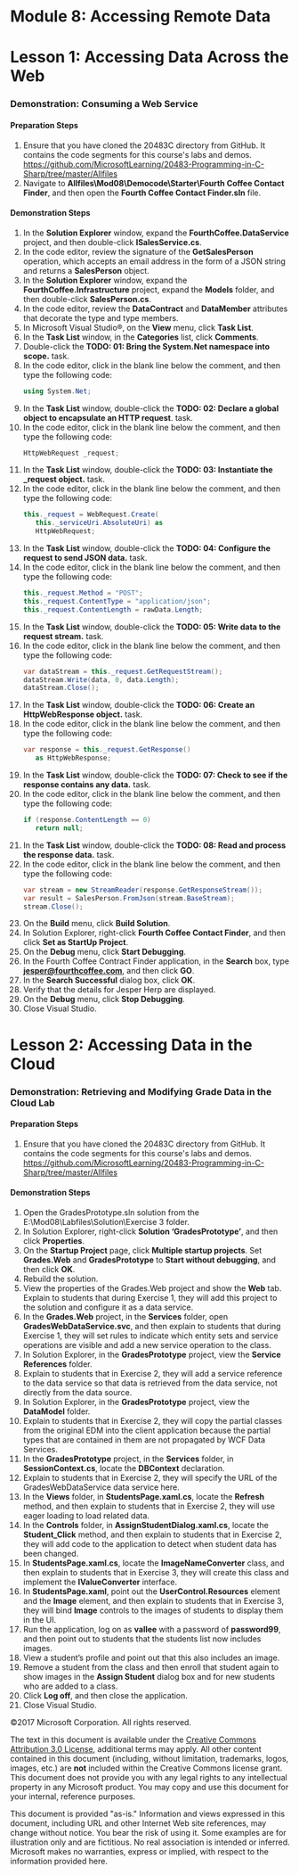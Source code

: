 
# Module 8: Accessing Remote Data

# Lesson 1:  Accessing Data Across the Web

### Demonstration: Consuming a Web Service

#### Preparation Steps

1. Ensure that you have cloned the 20483C directory from GitHub. It contains the code segments for this course's labs and demos. https://github.com/MicrosoftLearning/20483-Programming-in-C-Sharp/tree/master/Allfiles
2. Navigate to **Allfiles\Mod08\Democode\Starter\Fourth Coffee Contact Finder**, and then open the **Fourth Coffee Contact Finder.sln** file.


#### Demonstration Steps

1.  In the **Solution Explorer** window, expand the **FourthCoffee.DataService**
    project, and then double-click **ISalesService.cs**.
2.  In the code editor, review the signature of the **GetSalesPerson**
    operation, which accepts an email address in the form of a JSON string and
    returns a **SalesPerson** object.
3.  In the **Solution Explorer** window, expand the
    **FourthCoffee.Infrastructure** project, expand the **Models** folder, and
    then double-click **SalesPerson.cs**.
4.  In the code editor, review the **DataContract** and **DataMember**
    attributes that decorate the type and type members.
5.  In Microsoft Visual Studio®, on the **View** menu, click **Task List**.
6.  In the **Task List** window, in the **Categories** list, click **Comments**.
7. Double-click the **TODO: 01: Bring the System.Net namespace into scope.**
    task.
8. In the code editor, click in the blank line below the comment, and then type
    the following code:
    ```cs
    using System.Net;
    ```
9.	In the **Task List** window, double-click the **TODO: 02: Declare a global object to encapsulate an HTTP request**. task.
10.	In the code editor, click in the blank line below the comment, and then type the following code:
    ```cs
    HttpWebRequest _request;
    ```
11.	In the **Task List** window, double-click the **TODO: 03: Instantiate the _request object.** task.
12.	In the code editor, click in the blank line below the comment, and then type the following code:
    ```cs
    this._request = WebRequest.Create(
       this._serviceUri.AbsoluteUri) as 
       HttpWebRequest;
    ```
13.	In the **Task List** window, double-click the **TODO: 04: Configure the request to send JSON data.** task.
14.	In the code editor, click in the blank line below the comment, and then type the following code:
    ```cs
    this._request.Method = "POST";
    this._request.ContentType = "application/json";
    this._request.ContentLength = rawData.Length;
    ```
15.	In the **Task List** window, double-click the **TODO: 05: Write data to the request stream.** task.
16.	In the code editor, click in the blank line below the comment, and then type the following code:
    ```cs
    var dataStream = this._request.GetRequestStream();
    dataStream.Write(data, 0, data.Length);
    dataStream.Close();
    ```
17.	In the **Task List** window, double-click the **TODO: 06: Create an HttpWebResponse object.** task.
18.	In the code editor, click in the blank line below the comment, and then type the following code:
    ```cs
    var response = this._request.GetResponse() 
       as HttpWebResponse;
    ```
19.	In the **Task List** window, double-click the **TODO: 07: Check to see if the response contains any data.** task.
20.	In the code editor, click in the blank line below the comment, and then type the following code:
    ```cs
    if (response.ContentLength == 0)
       return null;
    ```
21.	In the **Task List** window, double-click the **TODO: 08: Read and process the response data.** task.
22.	In the code editor, click in the blank line below the comment, and then type the following code:
    ```cs
    var stream = new StreamReader(response.GetResponseStream());
    var result = SalesPerson.FromJson(stream.BaseStream);
    stream.Close();
    ```
23.	On the **Build** menu, click **Build Solution**.
24.	In Solution Explorer, right-click **Fourth Coffee Contact Finder**, and then click **Set as StartUp Project**.
25.	On the **Debug** menu, click **Start Debugging**.
26.	In the Fourth Coffee Contract Finder application, in the **Search** box, type **jesper@fourthcoffee.com**, and then click **GO**.
27.	In the **Search Successful** dialog box, click **OK**.
28.	Verify that the details for Jesper Herp are displayed.
29.	On the **Debug** menu, click **Stop Debugging**.
30.	Close Visual Studio.


# Lesson 2:  Accessing Data in the Cloud

### Demonstration: Retrieving and Modifying Grade Data in the Cloud Lab

#### Preparation Steps

1. Ensure that you have cloned the 20483C directory from GitHub. It contains the code segments for this course's labs and demos. https://github.com/MicrosoftLearning/20483-Programming-in-C-Sharp/tree/master/Allfiles

#### Demonstration Steps

1.  Open the GradesPrototype.sln solution from the
    E:\\Mod08\\Labfiles\\Solution\\Exercise 3 folder.
2.  In Solution Explorer, right-click **Solution ‘GradesPrototype’**, and then
    click **Properties**.
3.  On the **Startup Project** page, click **Multiple startup projects**. Set
    **Grades.Web** and **GradesPrototype** to **Start without debugging**, and
    then click **OK**.
4.  Rebuild the solution.
5.  View the properties of the Grades.Web project and show the **Web** tab.
    Explain to students that during Exercise 1, they will add this project to
    the solution and configure it as a data service.
6.  In the **Grades.Web** project, in the **Services** folder, open
    **GradesWebDataService.svc**, and then explain to students that during
    Exercise 1, they will set rules to indicate which entity sets and service
    operations are visible and add a new service operation to the class.
7.  In Solution Explorer, in the **GradesPrototype** project, view the **Service
    References** folder.
8.  Explain to students that in Exercise 2, they will add a service reference to
    the data service so that data is retrieved from the data service, not
    directly from the data source.
9.  In Solution Explorer, in the **GradesPrototype** project, view the
    **DataModel** folder.
10. Explain to students that in Exercise 2, they will copy the partial classes
    from the original EDM into the client application because the partial types
    that are contained in them are not propagated by WCF Data Services.
11. In the **GradesPrototype** project, in the **Services** folder, in
    **SessionContext.cs**, locate the **DBContext** declaration.
12. Explain to students that in Exercise 2, they will specify the URL of the
    GradesWebDataService data service here.
13. In the **Views** folder, in **StudentsPage.xaml.cs**, locate the **Refresh**
    method, and then explain to students that in Exercise 2, they will use eager
    loading to load related data.
14. In the **Controls** folder, in **AssignStudentDialog.xaml.cs**, locate the
    **Student_Click** method, and then explain to students that in Exercise 2,
    they will add code to the application to detect when student data has been
    changed.
15. In **StudentsPage.xaml.cs**, locate the **ImageNameConverter** class, and
    then explain to students that in Exercise 3, they will create this class and
    implement the **IValueConverter** interface.
16. In **StudentsPage.xaml**, point out the **UserControl.Resources** element
    and the **Image** element, and then explain to students that in Exercise 3,
    they will bind **Image** controls to the images of students to display them
    in the UI.
17. Run the application, log on as **vallee** with a password of **password99**,
    and then point out to students that the students list now includes images.
18. View a student’s profile and point out that this also includes an image.
19. Remove a student from the class and then enroll that student again to show
    images in the **Assign Student** dialog box and for new students who are
    added to a class.
20. Click **Log off**, and then close the application.
21. Close Visual Studio.





©2017 Microsoft Corporation. All rights reserved.

The text in this document is available under the  [Creative Commons Attribution 3.0 License](https://creativecommons.org/licenses/by/3.0/legalcode), additional terms may apply. All other content contained in this document (including, without limitation, trademarks, logos, images, etc.) are  **not**  included within the Creative Commons license grant. This document does not provide you with any legal rights to any intellectual property in any Microsoft product. You may copy and use this document for your internal, reference purposes.

This document is provided &quot;as-is.&quot; Information and views expressed in this document, including URL and other Internet Web site references, may change without notice. You bear the risk of using it. Some examples are for illustration only and are fictitious. No real association is intended or inferred. Microsoft makes no warranties, express or implied, with respect to the information provided here.